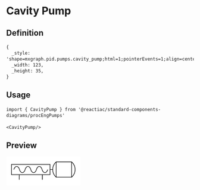 # Cavity Pump

## Definition

```
{
  _style: 'shape=mxgraph.pid.pumps.cavity_pump;html=1;pointerEvents=1;align=center;verticalLabelPosition=bottom;verticalAlign=top;dashed=0;',
  _width: 123,
  _height: 35,
}
```

## Usage

```
import { CavityPump } from '@reactiac/standard-components-diagrams/procEngPumps'

<CavityPump/>
```

## Preview

<img src="./cavity-pump.png" width="200"/>
